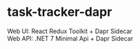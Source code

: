 # task-tracker-dapr

Web UI: React Redux Toolkit + Dapr Sidecar \
Web API: .NET 7 Minimal Api + Dapr Sidecar

